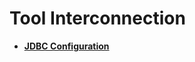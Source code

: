 # Tool Interconnection<a name="EN-US_TOPIC_0000001149427913"></a>

-   **[JDBC Configuration](jdbc-configuration.md)**  


